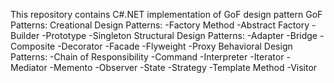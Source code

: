 This repository contains C#.NET implementation of GoF design pattern
GoF Patterns:
   Creational Design Patterns:
     -Factory Method
     -Abstract Factory
     -Builder
     -Prototype
     -Singleton
   Structural Design Patterns:
    -Adapter
    -Bridge
    -Composite
    -Decorator
    -Facade
    -Flyweight
    -Proxy
  Behavioral Design Patterns:
    -Chain of Responsibility
    -Command
    -Interpreter
    -Iterator
    -Mediator
    -Memento
    -Observer
    -State
    -Strategy
    -Template Method
    -Visitor
